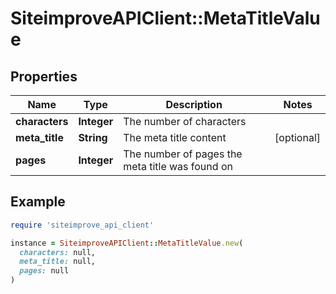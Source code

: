 # SiteimproveAPIClient::MetaTitleValue

## Properties

| Name | Type | Description | Notes |
| ---- | ---- | ----------- | ----- |
| **characters** | **Integer** | The number of characters |  |
| **meta_title** | **String** | The meta title content | [optional] |
| **pages** | **Integer** | The number of pages the meta title was found on |  |

## Example

```ruby
require 'siteimprove_api_client'

instance = SiteimproveAPIClient::MetaTitleValue.new(
  characters: null,
  meta_title: null,
  pages: null
)
```

